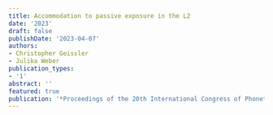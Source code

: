 ```yaml
---
title: Accommodation to passive exposure in the L2
date: '2023'
draft: false
publishDate: '2023-04-07'
authors:
- Christopher Geissler
- Julika Weber
publication_types:
- '1'
abstract: ''
featured: true
publication: '*Proceedings of the 20th International Congress of Phonetic Sciences*'
---
```


